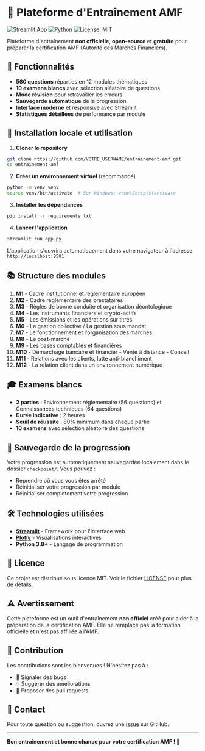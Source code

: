 # 🧠 Plateforme d'Entraînement AMF

[![Streamlit App](https://img.shields.io/badge/Streamlit-App-FF4B4B?style=for-the-badge&logo=streamlit&logoColor=white)](https://streamlit.io/)
[![Python](https://img.shields.io/badge/Python-3.8+-3776AB?style=for-the-badge&logo=python&logoColor=white)](https://python.org)
[![License: MIT](https://img.shields.io/badge/License-MIT-yellow.svg?style=for-the-badge)](https://opensource.org/licenses/MIT)

Plateforme d'entraînement **non officielle**, **open-source** et **gratuite** pour préparer la certification AMF (Autorité des Marchés Financiers).

## 🎯 Fonctionnalités

- **560 questions** réparties en 12 modules thématiques
- **10 examens blancs** avec sélection aléatoire de questions
- **Mode révision** pour retravailler les erreurs
- **Sauvegarde automatique** de la progression
- **Interface moderne** et responsive avec Streamlit
- **Statistiques détaillées** de performance par module

## 🚀 Installation locale et utilisation

1. **Cloner le repository**
```bash
git clone https://github.com/VOTRE_USERNAME/entrainement-amf.git
cd entrainement-amf
```

2. **Créer un environnement virtuel** (recommandé)
```bash
python -m venv venv
source venv/bin/activate  # Sur Windows: venv\Scripts\activate
```

3. **Installer les dépendances**
```bash
pip install -r requirements.txt
```

4. **Lancer l'application**
```bash
streamlit run app.py
```

L'application s'ouvrira automatiquement dans votre navigateur à l'adresse `http://localhost:8501`


## 📚 Structure des modules

1. **M1** - Cadre institutionnel et réglementaire européen
2. **M2** - Cadre réglementaire des prestataires
3. **M3** - Règles de bonne conduite et organisation déontologique
4. **M4** - Les instruments financiers et crypto-actifs
5. **M5** - Les émissions et les opérations sur titres
6. **M6** - La gestion collective / La gestion sous mandat
7. **M7** - Le fonctionnement et l'organisation des marchés
8. **M8** - Le post-marché
9. **M9** - Les bases comptables et financières
10. **M10** - Démarchage bancaire et financier - Vente à distance - Conseil
11. **M11** - Relations avec les clients, lutte anti-blanchiment
12. **M12** - La relation client dans un environnement numérique

## 🎓 Examens blancs

- **2 parties** : Environnement réglementaire (56 questions) et Connaissances techniques (64 questions)
- **Durée indicative** : 2 heures
- **Seuil de réussite** : 80% minimum dans chaque partie
- **10 examens** avec sélection aléatoire des questions

## 💾 Sauvegarde de la progression

Votre progression est automatiquement sauvegardée localement dans le dossier `checkpoint/`. Vous pouvez :
- Reprendre où vous vous êtes arrêté
- Réinitialiser votre progression par module
- Réinitialiser complètement votre progression

## 🛠️ Technologies utilisées

- **[Streamlit](https://streamlit.io/)** - Framework pour l'interface web
- **[Plotly](https://plotly.com/)** - Visualisations interactives
- **Python 3.8+** - Langage de programmation

## 📝 Licence

Ce projet est distribué sous licence MIT. Voir le fichier [LICENSE](LICENSE) pour plus de détails.

## ⚠️ Avertissement

Cette plateforme est un outil d'entraînement **non officiel** créé pour aider à la préparation de la certification AMF. Elle ne remplace pas la formation officielle et n'est pas affiliée à l'AMF.

## 🤝 Contribution

Les contributions sont les bienvenues ! N'hésitez pas à :
- 🐛 Signaler des bugs
- 💡 Suggérer des améliorations
- 🔧 Proposer des pull requests

## 📧 Contact

Pour toute question ou suggestion, ouvrez une [issue](https://github.com/velerl/plateforme-entrainement-amf/issues) sur GitHub.

---

**Bon entraînement et bonne chance pour votre certification AMF ! 🎯**
